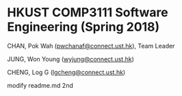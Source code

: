 # HKUST COMP3111 Software Engineering (Spring 2018)

CHAN, Pok Wah	(pwchanaf@connect.ust.hk), Team Leader

JUNG, Won Young	(wyjung@connect.ust.hk)

CHENG, Log G	(lgcheng@connect.ust.hk)

modify readme.md 2nd